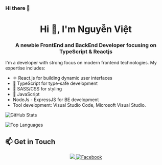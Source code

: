 ### Hi there 👋
<h1 align="center">Hi 👋, I'm Nguyễn Việt</h1>
<h3 align="center">A newbie FrontEnd and BackEnd Developer focusing on TypeScript & Reactjs</h3>

I'm a developer with strong focus on modern frontend technologies. My expertise includes:
- ⚛️ React.js for building dynamic user interfaces
- 📘 TypeScript for type-safe development
- 🎨 SASS/CSS for styling
- 🔄 JavaScript
- NodeJs - ExpressJS for BE development
- Tool development: Visual Studio Code, Microsoft Visual Studio.

<!-- GitHub Stats Card -->
![GitHub Stats](https://github-readme-stats.vercel.app/api?username=Vietokeman&theme=dark&show_icons=true&count_private=true)

<!-- Most Used Languages Card -->
![Top Languages](https://github-readme-stats.vercel.app/api/top-langs/?username=Vietokeman&theme=dark&layout=compact)
## 📫 Get in Touch
<div align="center">
  <a href="mailto:vietbmt19@gmail.com">
    <img src="https://img.shields.io/badge/Gmail-D14836?style=for-the-badge&logo=gmail&logoColor=white" />
  </a>
  <a href="https://www.facebook.com/vietphomaique123/">
    <img src="https://img.shields.io/badge/Facebook-%231877F2.svg?style=flat&logo=facebook&logoColor=white" alt="Facebook" />
  </a>
</div>
